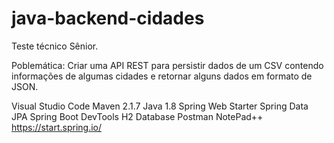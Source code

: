 # java-backend-cidades
Teste técnico Sênior.

Poblemática: Criar uma API REST para persistir dados de um CSV contendo informações de algumas cidades e retornar alguns dados em formato de JSON.

Visual Studio Code
Maven 2.1.7
Java 1.8
Spring Web Starter
Spring Data JPA
Spring Boot DevTools
H2 Database
Postman
NotePad++
https://start.spring.io/
